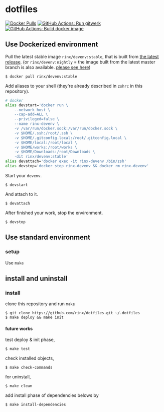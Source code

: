 # dotfiles

[![Docker Pulls](https://img.shields.io/docker/pulls/rinx/devenv.svg?style=flat-square)](https://hub.docker.com/r/rinx/devenv)
[![GitHub Actions: Run gitwerk](https://github.com/rinx/dotfiles/workflows/Run%20gitwerk/badge.svg)](https://github.com/rinx/dotfiles/actions)
[![GitHub Actions: Build docker image](https://github.com/rinx/dotfiles/workflows/Build%20docker%20image/badge.svg)](https://github.com/rinx/dotfiles/actions)

## Use Dockerized environment

Pull the latest stable image `rinx/devenv:stable`, that is built from [the latest release](https://github.com/rinx/dotfiles/releases).
(or `rinx/devenv:nightly` = the image built from the latest master branch is also available.
[please see here](https://hub.docker.com/r/rinx/devenv/tags))

    $ docker pull rinx/devenv:stable

Add aliases to your shell (they're already described in `zshrc` in this repository).

```sh
# docker
alias devstart='docker run \
    --network host \
    --cap-add=ALL \
    --privileged=false \
    --name rinx-devenv \
    -v /var/run/docker.sock:/var/run/docker.sock \
    -v $HOME/.ssh:/root/.ssh \
    -v $HOME/.gitconfig.local:/root/.gitconfig.local \
    -v $HOME/local:/root/local \
    -v $HOME/works:/root/works \
    -v $HOME/Downloads:/root/Downloads \
    -dit rinx/devenv:stable'
alias devattach='docker exec -it rinx-devenv /bin/zsh'
alias devstop='docker stop rinx-devenv && docker rm rinx-devenv'
```

Start your `devenv`.

    $ devstart

And attach to it.

    $ devattach

After finished your work, stop the environment.

    $ devstop

## Use standard environment

### setup

Use `make`

## install and uninstall

### install

clone this repository and run `make`

    $ git clone https://github.com/rinx/dotfiles.git ~/.dotfiles
    $ make deploy && make init

#### future works

test deploy & init phase,

    $ make test

check installed objects,

    $ make check-commands

for uninstall,

    $ make clean

add install phase of dependencies belows by

    $ make install-dependencies
